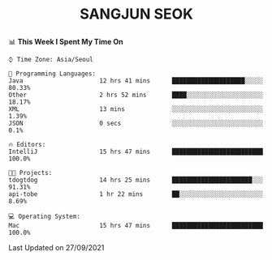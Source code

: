 <h1>
 <p align="center">
   SANGJUN SEOK
 </p>
</h1>

<!--START_SECTION:waka-->
📊 **This Week I Spent My Time On** 

```text
⌚︎ Time Zone: Asia/Seoul

💬 Programming Languages: 
Java                     12 hrs 41 mins      ████████████████████░░░░░   80.33% 
Other                    2 hrs 52 mins       ████░░░░░░░░░░░░░░░░░░░░░   18.17% 
XML                      13 mins             ░░░░░░░░░░░░░░░░░░░░░░░░░   1.39% 
JSON                     0 secs              ░░░░░░░░░░░░░░░░░░░░░░░░░   0.1%

🔥 Editors: 
IntelliJ                 15 hrs 47 mins      █████████████████████████   100.0%

🐱‍💻 Projects: 
tdogtdog                 14 hrs 25 mins      ██████████████████████░░░   91.31% 
api-tobe                 1 hr 22 mins        ██░░░░░░░░░░░░░░░░░░░░░░░   8.69%

💻 Operating System: 
Mac                      15 hrs 47 mins      █████████████████████████   100.0%

```


 Last Updated on 27/09/2021
<!--END_SECTION:waka-->
